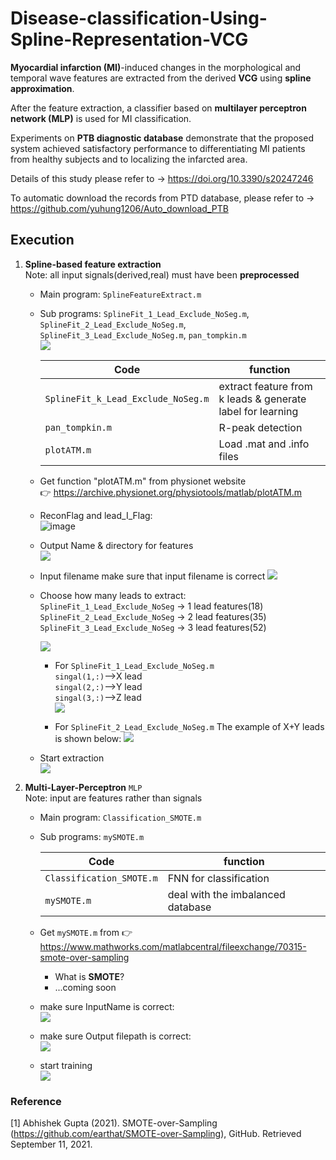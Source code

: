 # Disease-classification-Using-Spline-Representation-VCG  





**Myocardial infarction (MI)**-induced changes in the morphological and temporal wave features are extracted from the derived **VCG** using **spline approximation**.  

After the feature extraction, a classifier based on **multilayer perceptron network (MLP)** is used for MI classification.  

Experiments on **PTB diagnostic database** demonstrate that the proposed system achieved satisfactory performance to differentiating MI patients from healthy subjects and to localizing the infarcted area.  

Details of this study please refer to -> https://doi.org/10.3390/s20247246
  
To automatic download the records from PTD database,
  please refer to -> https://github.com/yuhung1206/Auto_download_PTB  
  
## Execution  

1. **Spline-based feature extraction**  
    Note: all input signals(derived,real) must have been **preprocessed**  
      
    - Main program: `SplineFeatureExtract.m`  
    - Sub programs: `SplineFit_1_Lead_Exclude_NoSeg.m`, `SplineFit_2_Lead_Exclude_NoSeg.m`, `SplineFit_3_Lead_Exclude_NoSeg.m`, `pan_tompkin.m`  
    ![](https://i.imgur.com/TJtLpc3.png)   
                
      |Code |function|
      |-----|--------|
      |`SplineFit_k_Lead_Exclude_NoSeg.m`|extract feature from k leads & generate label for learning |
      |`pan_tompkin.m`|R-peak detection      |   
      |`plotATM.m`| Load .mat and .info files
        
    -  Get function "plotATM.m" from physionet website  
      :point_right: https://archive.physionet.org/physiotools/matlab/plotATM.m 
    
    
    - ReconFlag and lead_I_Flag:  
      ![image](https://user-images.githubusercontent.com/78803926/132938811-b585364c-f83e-4b1c-aca9-2d566fe5d6ef.png)
  
  
    - Output Name & directory for features  
      ![](https://i.imgur.com/VNY5v8I.png)
    - Input filename
    make sure that input filename is correct
    ![](https://i.imgur.com/YvygQyJ.png)

    - Choose how many leads to extract:  
      `SplineFit_1_Lead_Exclude_NoSeg` -> 1 lead features(18)  
      `SplineFit_2_Lead_Exclude_NoSeg` -> 2 lead features(35)
      `SplineFit_3_Lead_Exclude_NoSeg` -> 3 lead features(52)
          
        ![](https://i.imgur.com/nUn0MeP.png)
    
        - For `SplineFit_1_Lead_Exclude_NoSeg.m`  
          `singal(1,:)`-->X lead  
          `singal(2,:)`-->Y lead  
          `singal(3,:)`-->Z lead  
          ![](https://i.imgur.com/go6UP8R.png)
        
       - For `SplineFit_2_Lead_Exclude_NoSeg.m`
       The example of X+Y leads is shown below: 
        ![](https://i.imgur.com/gj8059A.png)
        
    - Start extraction  
      ![](https://i.imgur.com/v8Tf9jK.png)
 
 2. **Multi-Layer-Perceptron** `MLP`  
    Note: input are features rather than signals  
    
     - Main program: `Classification_SMOTE.m`
     - Sub programs: `mySMOTE.m`
    
        |Code |function|
        |-----|--------|
        |`Classification_SMOTE.m`|FNN for classification|
        |`mySMOTE.m`|deal with the imbalanced database|  
    
    - Get `mySMOTE.m` from :point_right: https://www.mathworks.com/matlabcentral/fileexchange/70315-smote-over-sampling  
       - What is **SMOTE**?  
       - ...coming soon
    
    - make sure InputName is correct:   
      ![](https://i.imgur.com/80m5B9v.png)

    - make sure Output filepath is correct:  
      ![](https://i.imgur.com/K00bPin.png)
    
    - start training  
     ![](https://i.imgur.com/qk6hEZM.png)


### Reference
[1] Abhishek Gupta (2021). SMOTE-over-Sampling (https://github.com/earthat/SMOTE-over-Sampling), GitHub. Retrieved September 11, 2021.

  
